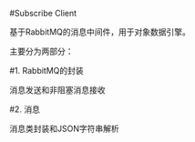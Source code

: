 #Subscribe Client

基于RabbitMQ的消息中间件，用于对象数据引擎。

主要分为两部分：

#1. RabbitMQ的封装

消息发送和非阻塞消息接收

#2. 消息

消息类封装和JSON字符串解析